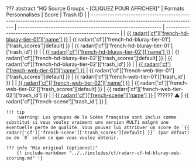 ??? abstract "HQ Source Groups - [CLIQUEZ POUR AFFICHER]"
    | Formats Personnalisés                                                                                                       | Score                                                         | Trash ID                                                   |
    | --------------------------------------------------------------------------------------------------------------------------- | ------------------------------------------------------------- | ---------------------------------------------------------- |
    | [{{ radarr['cf']['french-hd-bluray-tier-01']['name'] }}](/Radarr/Radarr-collection-of-custom-formats/#fr-hd-bluray-tier-01) | {{ radarr['cf']['french-hd-bluray-tier-01']['trash_scores'][default] }} | {{ radarr['cf']['french-hd-bluray-tier-01']['trash_id'] }} |
    | [{{ radarr['cf']['french-hd-bluray-tier-02']['name'] }}](/Radarr/Radarr-collection-of-custom-formats/#fr-hd-bluray-tier-02) | {{ radarr['cf']['french-hd-bluray-tier-02']['trash_scores'][default] }} | {{ radarr['cf']['french-hd-bluray-tier-02']['trash_id'] }} |
    | [{{ radarr['cf']['french-web-tier-01']['name'] }}](/Radarr/Radarr-collection-of-custom-formats/#fr-web-tier-01)             | {{ radarr['cf']['french-web-tier-01']['trash_scores'][default] }}       | {{ radarr['cf']['french-web-tier-01']['trash_id'] }}       |
    | [{{ radarr['cf']['french-web-tier-02']['name'] }}](/Radarr/Radarr-collection-of-custom-formats/#fr-web-tier-02)             | {{ radarr['cf']['french-web-tier-02']['trash_scores'][default] }}       | {{ radarr['cf']['french-web-tier-02']['trash_id'] }}       |
    | [{{ radarr['cf']['french-scene']['name'] }}](/Radarr/Radarr-collection-of-custom-formats/#fr-scene-groups)                  | ?????? :warning:                                              | {{ radarr['cf']['french-scene']['trash_id'] }}             |

    !!! tip
        :warning: Les groupes de la Scène française sont inclus comme substitut si vous voulez vraiment une version MULTi malgré une éventuelle perte de qualité. Vous pouvez lui attribuer un score de `{{ radarr['cf']['french-scene']['trash_scores'][default] }}` (par défaut) ou de `0` selon ce que vous voulez obtenir.

    ??? info "Mix original (optionnel)"
        {! include-markdown "../../includes/cf/radarr-cf-hd-bluray-web-scoring.md" !}

